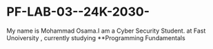 # PF-LAB-03--24K-2030-
My name is Mohammad Osama.I am a Cyber Security Student.
at Fast Unoiversity , currently studying **Programming Fundamentals


